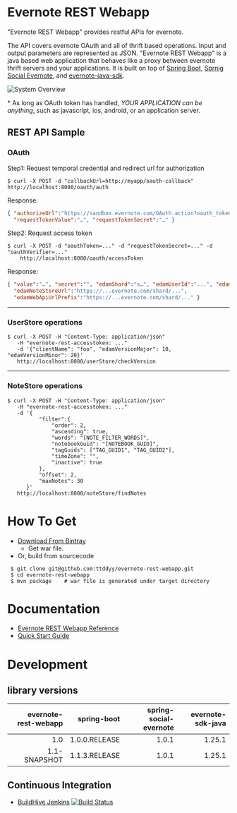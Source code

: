 # Evernote REST Webapp

"Evernote REST Webapp" provides restful APIs for evernote.

The API covers evernote OAuth and all of thrift based operations. Input and output parameters are represented
as JSON. "Evernote REST Webapp" is a java based web application that behaves like a proxy between evernote thrift
servers and your applications.
It is built on top of [Spring Boot](http://projects.spring.io/spring-boot/),
[Sprnig Social Evernote](https://github.com/ttddyy/spring-social-evernote/), and
[evernote-java-sdk](https://github.com/evernote/evernote-sdk-java).

![System Overview](https://docs.google.com/drawings/d/1mX9zJ_zKJy86XPvTFg1XIQRJTknj-bpyb6dKxsBs2ZQ/pub?w=960&h=720 "system overview")

\* As long as OAuth token has handled, *YOUR APPLICATION can be anything*, such as javascript, ios, android, or an application server.


## REST API Sample

### OAuth

Step1: Request temporal credential and redirect url for authorization
```shell
$ curl -X POST -d "callbackUrl=http://myapp/oauth-callback" http://localhost:8080/oauth/auth
```

Response:
```json
{ "authorizeUrl":"https://sandbox.evernote.com/OAuth.action?oauth_token=...",
  "requestTokenValue":"…", "requestTokenSecret":"…" }
```

Step2: Request access token
```shell
$ curl -X POST -d "oauthToken=..." -d "requestTokenSecret=..." -d "oauthVerifier=..."
    http://localhost:8080/oauth/accessToken
```

Response:
```json
{ "value":"…", "secret":"", "edamShard":"s…", "edamUserId":"...", "edamExpires":"...",
  "edamNoteStoreUrl":"https://...evernote.com/shard/...",
  "edamWebApiUrlPrefix":"https://...evernote.com/shard/..." }
```

---

### UserStore operations

```shell
$ curl -X POST -H "Content-Type: application/json"
   -H "evernote-rest-accesstoken: ..."
   -d '{"clientName": "foo", "edamVersionMajor": 10, "edamVersionMinor": 20}'
   http://localhost:8080/userStore/checkVersion
```

---
### NoteStore operations

```shell
$ curl -X POST -H "Content-Type: application/json"
   -H "evernote-rest-accesstoken: ..."
   -d '{
          "filter":{
              "order": 2,
              "ascending": true,
              "words": "[NOTE_FILTER_WORDS]",
              "notebookGuid": "[NOTEBOOK_GUID]",
              "tagGuids": ["TAG_GUID1", "TAG_GUID2"],
              "timeZone": "",
              "inactive": true
          },
          "offset": 2,
          "maxNotes": 30
      }'
   http://localhost:8080/noteStore/findNotes
```

# How To Get

- [Download From Bintray](https://bintray.com/ttddyy/maven/evernote-rest-webapp/view)
  - Get war file.
- Or, build from sourcecode
```
 $ git clone git@github.com:ttddyy/evernote-rest-webapp.git
 $ cd evernote-rest-webapp
 $ mvn package    # war file is generated under target directory
```


# Documentation

- [Evernote REST Webapp Reference](https://github.com/ttddyy/evernote-rest-webapp/wiki)
- [Quick Start Guide](https://github.com/ttddyy/evernote-rest-webapp/wiki/QuickStart)

# Development

## library versions

| evernote-rest-webapp |    spring-boot | spring-social-evernote | evernote-sdk-java |
| --------------------:| --------------:| ----------------------:| -----------------:|
|                  1.0 |  1.0.0.RELEASE |                  1.0.1 |            1.25.1 |
|         1.1-SNAPSHOT |  1.1.3.RELEASE |                  1.0.1 |            1.25.1 |


## Continuous Integration

- [BuildHive Jenkins](https://buildhive.cloudbees.com/job/ttddyy/job/evernote-rest-webapp/)
[![Build Status](https://buildhive.cloudbees.com/job/ttddyy/job/evernote-rest-webapp/badge/icon)](https://buildhive.cloudbees.com/job/ttddyy/job/evernote-rest-webapp/)

